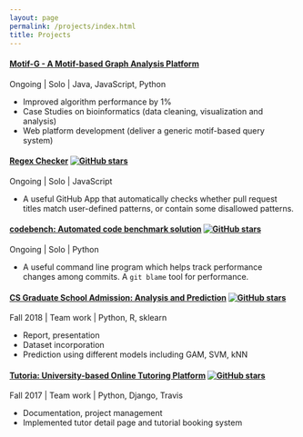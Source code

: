 ```yaml
---
layout: page
permalink: /projects/index.html
title: Projects
---
```

#### [Motif-G - A Motif-based Graph Analysis Platform](https://www.li-boxuan.com/final-year-project/)

Ongoing | Solo | Java, JavaScript, Python
- Improved algorithm performance by 1%
- Case Studies on bioinformatics (data cleaning, visualization and analysis)
- Web platform development (deliver a generic motif-based query system)

#### [Regex Checker](https://github.com/li-boxuan/Regex-Checker) [![GitHub stars](https://img.shields.io/github/stars/li-boxuan/Regex-Checker.svg?style=social&label=Star)](https://github.com/li-boxuan/Regex-Checker)

Ongoing | Solo | JavaScript
- A useful GitHub App that automatically checks whether pull request titles
match user-defined patterns, or contain some disallowed patterns.

#### [codebench: Automated code benchmark solution](https://github.com/li-boxuan/codebench) [![GitHub stars](https://img.shields.io/github/stars/li-boxuan/codebench.svg?style=social&label=Star)](https://github.com/li-boxuan/codebench)

Ongoing | Solo | Python
- A useful command line program which helps track performance changes among commits.
A `git blame` tool for performance.

#### [CS Graduate School Admission: Analysis and Prediction](https://github.com/JRChow/cs-grad-school-admission) [![GitHub stars](https://img.shields.io/github/stars/JRChow/cs-grad-school-admission.svg?style=social&label=Star)](https://github.com/JRChow/cs-grad-school-admission)

Fall 2018 | Team work | Python, R, sklearn
- Report, presentation
- Dataset incorporation
- Prediction using different models including GAM, SVM, kNN

#### [Tutoria: University-based Online Tutoring Platform](https://github.com/li-boxuan/tutoria) [![GitHub stars](https://img.shields.io/github/stars/li-boxuan/tutoria.svg?style=social&label=Star)](https://github.com/li-boxuan/tutoria)

Fall 2017 | Team work | Python, Django, Travis
- Documentation, project management
- Implemented tutor detail page and tutorial booking system


